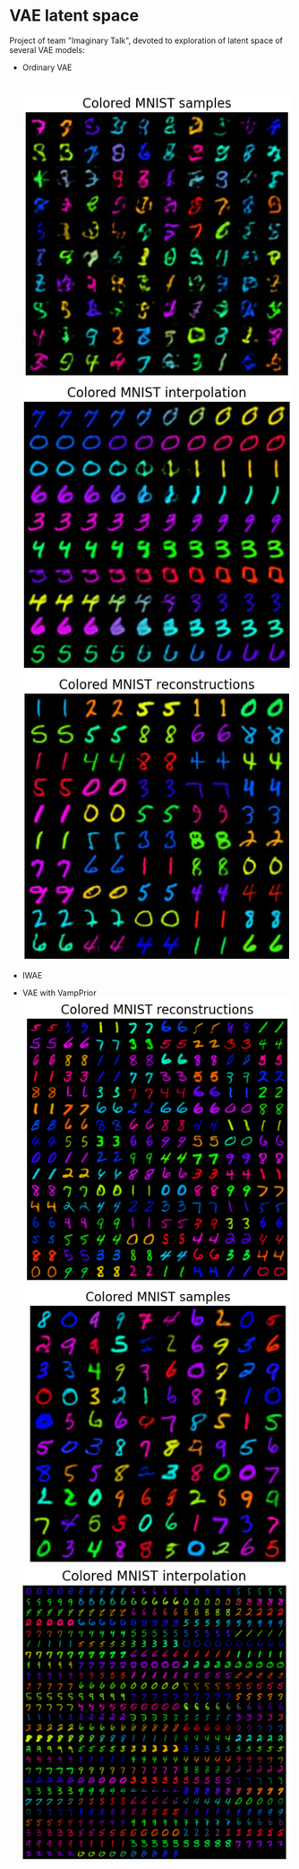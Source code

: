 # VAE latent space
Project of team "Imaginary Talk", devoted to exploration of latent space of several VAE models:

* Ordinary VAE
  
  \
  <img src="imgs/vae_1.jpg" alt="drawing" width="500"/>
  <img src="imgs/vae_2.jpg" alt="drawing" width="500"/>
  <img src="imgs/vae_3.jpg" alt="drawing" width="500"/>
  
* IWAE
* VAE with VampPrior
  \
  <img src="imgs/VampPrior_reconstructions.png" alt="drawing" width="500"/>
  <img src="imgs/VampPrior_samples.png" alt="drawing" width="500"/>
  <img src="imgs/VampPrior_interpolations.png" alt="drawing" width="500"/>
